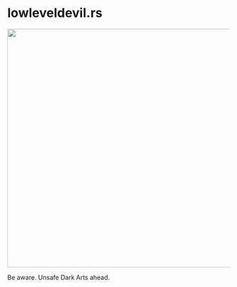 # lowleveldevil.rs

<p align="center">
  <img src="https://media.giphy.com/media/nBHqkRQtJsmU4qaSUh/giphy.gif" width="540" />
</p>


Be aware. Unsafe Dark Arts ahead.
